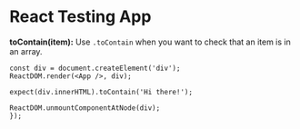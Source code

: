 # React Testing App

**toContain(item):** Use `.toContain` when you want to check that an item is in an array.

```it('renders without crashing', () => {
const div = document.createElement('div');
ReactDOM.render(<App />, div);

expect(div.innerHTML).toContain('Hi there!');

ReactDOM.unmountComponentAtNode(div);
});
```
